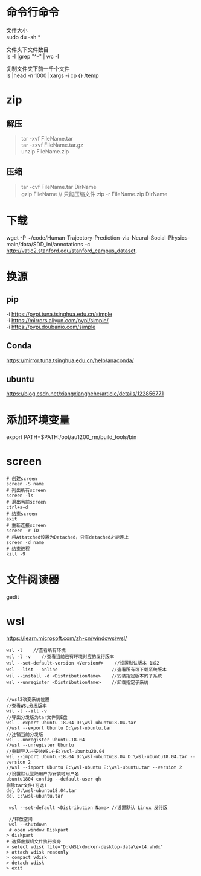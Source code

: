 # 命令行命令
文件大小  
sudo du -sh *

文件夹下文件数目  
ls -l |grep "^-" | wc -l

复制文件夹下前一千个文件  
ls |head -n 1000 |xargs -i cp {} /temp


# zip  
## 解压
> tar -xvf FileName.tar  
> tar -zxvf FileName.tar.gz  
> unzip FileName.zip  
## 压缩
> tar -cvf FileName.tar DirName  
> gzip FileName // 只能压缩文件
> zip -r FileName.zip DirName

# 下载  
wget -P ~/code/Human-Trajectory-Prediction-via-Neural-Social-Physics-main/data/SDD_ini/annotations -c http://vatic2.stanford.edu/stanford_campus_dataset.

# 换源
## pip
-i https://pypi.tuna.tsinghua.edu.cn/simple  
-i https://mirrors.aliyun.com/pypi/simple/  
-i https://pypi.doubanio.com/simple  
## Conda
https://mirror.tuna.tsinghua.edu.cn/help/anaconda/
## ubuntu
https://blog.csdn.net/xiangxianghehe/article/details/122856771

# 添加环境变量  
export PATH=$PATH:/opt/au1200_rm/build_tools/bin

# screen
```
# 创建screen
screen -S name
# 列出所有screen
screen -ls
# 退出当前screen
ctrl+a+d
# 结束screen
exit
# 重新连接screen
screen -r ID
# 将Attatched设置为Detached，只有detached才能连上
screen -d name
# 结束进程
kill -9 
```

# 文件阅读器  
gedit

# wsl
https://learn.microsoft.com/zh-cn/windows/wsl/
```
wsl -l    //查看所有环境
wsl -l -v    //查看当前已有环境对应的发行版本
wsl --set-default-version <Version#>    //设置默认版本 1或2
wsl --list --online                    //查看所有可下载系统版本
wsl --install -d <DistributionName>    //安装指定版本的子系统
wsl --unregister <DistributionName>    //卸载指定子系统


//wsl2改变系统位置
//查看WSL分发版本
wsl -l --all -v
//导出分发版为tar文件到E盘 
wsl --export Ubuntu-18.04 D:\wsl-ubuntu18.04.tar
//wsl --export Ubuntu D:\wsl-ubuntu.tar
//注销当前分发版
wsl --unregister Ubuntu-18.04
//wsl --unregister Ubuntu
//重新导入并安装WSL在E:\wsl-ubuntu20.04
wsl --import Ubuntu-18.04 D:\wsl-ubuntu18.04 D:\wsl-ubuntu18.04.tar --version 2
//wsl --import Ubuntu E:\wsl-ubuntu E:\wsl-ubuntu.tar --version 2
//设置默认登陆用户为安装时用户名
ubuntu1804 config --default-user qh
删除tar文件(可选)
del D:\wsl-ubuntu18.04.tar
del E:\wsl-ubuntu.tar

 wsl --set-default <Distribution Name> //设置默认 Linux 发行版
 
 //释放空间
 wsl --shutdown
 # open window Diskpart
> diskpart
# 选择虚拟机文件执行瘦身
> select vdisk file="D:\WSL\docker-desktop-data\ext4.vhdx"
> attach vdisk readonly
> compact vdisk
> detach vdisk
> exit
```